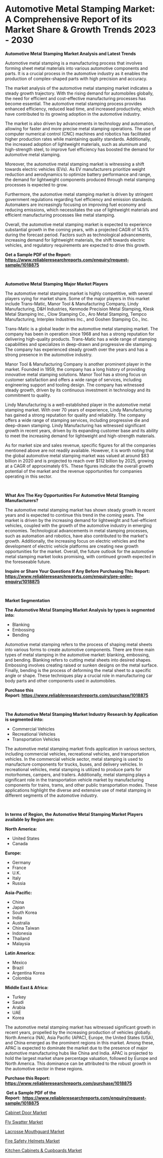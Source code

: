 <p><h1>Automotive Metal Stamping Market: A Comprehensive Report of its Market Share & Growth Trends 2023 - 2030</h1></p><p><strong>Automotive Metal Stamping Market Analysis and Latest Trends</strong></p>
<p><p>Automotive metal stamping is a manufacturing process that involves forming sheet metal materials into various automotive components and parts. It is a crucial process in the automotive industry as it enables the production of complex-shaped parts with high precision and accuracy.</p><p>The market analysis of the automotive metal stamping market indicates a steady growth trajectory. With the rising demand for automobiles globally, the need for efficient and cost-effective manufacturing processes has become essential. The automotive metal stamping process provides enhanced efficiency, reduced lead time, and increased productivity, which have contributed to its growing adoption in the automotive industry.</p><p>The market is also driven by advancements in technology and automation, allowing for faster and more precise metal stamping operations. The use of computer numerical control (CNC) machines and robotics has facilitated higher production rates while maintaining quality standards. Additionally, the increased adoption of lightweight materials, such as aluminum and high-strength steel, to improve fuel efficiency has boosted the demand for automotive metal stamping.</p><p>Moreover, the automotive metal stamping market is witnessing a shift towards electric vehicles (EVs). As EV manufacturers prioritize weight reduction and aerodynamics to optimize battery performance and range, the demand for lightweight components produced through metal stamping processes is expected to grow.</p><p>Furthermore, the automotive metal stamping market is driven by stringent government regulations regarding fuel efficiency and emission standards. Automakers are increasingly focusing on improving fuel economy and reducing emissions, which necessitates the use of lightweight materials and efficient manufacturing processes like metal stamping.</p><p>Overall, the automotive metal stamping market is expected to experience substantial growth in the coming years, with a projected CAGR of 14.5% during the forecast period. Factors such as technological advancements, increasing demand for lightweight materials, the shift towards electric vehicles, and regulatory requirements are expected to drive this growth.</p></p>
<p><strong>Get a Sample PDF of the Report:&nbsp; <a href="https://www.reliableresearchreports.com/enquiry/request-sample/1018875">https://www.reliableresearchreports.com/enquiry/request-sample/1018875</a></strong></p>
<p>&nbsp;</p>
<p><strong>Automotive Metal Stamping Major Market Players</strong></p>
<p><p>The automotive metal stamping market is highly competitive, with several players vying for market share. Some of the major players in this market include Trans-Matic, Manor Tool & Manufacturing Company, Lindy Manufacturing, D&H Industries, Kenmode Precision Metal Stamping, Klesk Metal Stamping Inc., Clow Stamping Co., Aro Metal Stamping, Tempco Manufacturing, Interplex Industries Inc., and Goshen Stamping Co., Inc.</p><p>Trans-Matic is a global leader in the automotive metal stamping market. The company has been in operation since 1968 and has a strong reputation for delivering high-quality products. Trans-Matic has a wide range of stamping capabilities and specializes in deep-drawn and progressive die stamping. The company has experienced steady growth over the years and has a strong presence in the automotive industry.</p><p>Manor Tool & Manufacturing Company is another prominent player in the market. Founded in 1959, the company has a long history of providing innovative metal stamping solutions. Manor Tool has a strong focus on customer satisfaction and offers a wide range of services, including engineering support and tooling design. The company has witnessed steady growth, driven by its continuous investment in technology and its commitment to quality.</p><p>Lindy Manufacturing is a well-established player in the automotive metal stamping market. With over 70 years of experience, Lindy Manufacturing has gained a strong reputation for quality and reliability. The company offers a wide range of stamping services, including progressive die and deep-drawn stamping. Lindy Manufacturing has witnessed significant growth in recent years, driven by its expanding customer base and its ability to meet the increasing demand for lightweight and high-strength materials.</p><p>As for market size and sales revenue, specific figures for all the companies mentioned above are not readily available. However, it is worth noting that the global automotive metal stamping market was valued at around $83 billion in 2020 and is projected to reach over $112 billion by 2025, growing at a CAGR of approximately 6%. These figures indicate the overall growth potential of the market and the revenue opportunities for companies operating in this sector.</p></p>
<p>&nbsp;</p>
<p><strong>What Are The Key Opportunities For Automotive Metal Stamping Manufacturers?</strong></p>
<p><p>The automotive metal stamping market has shown steady growth in recent years and is expected to continue this trend in the coming years. The market is driven by the increasing demand for lightweight and fuel-efficient vehicles, coupled with the growth of the automotive industry in emerging economies. Technological advancements in metal stamping processes, such as automation and robotics, have also contributed to the market's growth. Additionally, the increasing focus on electric vehicles and the development of electric vehicle platforms are creating new growth opportunities for the market. Overall, the future outlook for the automotive metal stamping market looks promising, with continued growth expected in the foreseeable future.</p></p>
<p><strong>Inquire or Share Your Questions If Any Before Purchasing This Report: <a href="https://www.reliableresearchreports.com/enquiry/pre-order-enquiry/1018875">https://www.reliableresearchreports.com/enquiry/pre-order-enquiry/1018875</a></strong></p>
<p>&nbsp;</p>
<p><strong>Market Segmentation</strong></p>
<p><strong>The Automotive Metal Stamping Market Analysis by types is segmented into:</strong></p>
<p><ul><li>Blanking</li><li>Embossing</li><li>Bending</li></ul></p>
<p><p>Automotive metal stamping refers to the process of shaping metal sheets into various forms to create automotive components. There are three main types of metal stamping in the automotive market: blanking, embossing, and bending. Blanking refers to cutting metal sheets into desired shapes. Embossing involves creating raised or sunken designs on the metal surface. Finally, bending is the process of deforming the metal sheet to a specific angle or shape. These techniques play a crucial role in manufacturing car body parts and other components used in automobiles.</p></p>
<p><strong>Purchase this Report:&nbsp;<a href="https://www.reliableresearchreports.com/purchase/1018875">https://www.reliableresearchreports.com/purchase/1018875</a></strong></p>
<p>&nbsp;</p>
<p><strong>The Automotive Metal Stamping Market Industry Research by Application is segmented into:</strong></p>
<p><ul><li>Commercial Vehicles</li><li>Recreational Vehicles</li><li>Transportation Vehicles</li></ul></p>
<p><p>The automotive metal stamping market finds application in various sectors, including commercial vehicles, recreational vehicles, and transportation vehicles. In the commercial vehicle sector, metal stamping is used to manufacture components for trucks, buses, and delivery vehicles. In recreational vehicles, metal stamping is utilized to produce parts for motorhomes, campers, and trailers. Additionally, metal stamping plays a significant role in the transportation vehicle market by manufacturing components for trains, trams, and other public transportation modes. These applications highlight the diverse and extensive use of metal stamping in different segments of the automotive industry.</p></p>
<p>&nbsp;</p>
<p><strong>In terms of Region, the Automotive Metal Stamping Market Players available by Region are:</strong></p>
<p>
    <p> <strong> North America: </strong>
        <ul>
            <li>United States</li>
            <li>Canada</li>
        </ul>
        </p> 
    <p> <strong> Europe: </strong>
        <ul>
            <li>Germany</li>
            <li>France</li>
            <li>U.K.</li>
            <li>Italy</li>
            <li>Russia</li>
        </ul>
        </p> 
    <p> <strong> Asia-Pacific: </strong>
        <ul>
            <li>China</li>
            <li>Japan</li>
            <li>South Korea</li>
            <li>India</li>
            <li>Australia</li>
            <li>China Taiwan</li>
            <li>Indonesia</li>
            <li>Thailand</li>
            <li>Malaysia</li>
        </ul>
        </p> 
    <p> <strong> Latin America: </strong>
        <ul>
            <li>Mexico</li>
            <li>Brazil</li>
            <li>Argentina Korea</li>
            <li>Colombia</li>
        </ul>
        </p> 
    <p> <strong> Middle East & Africa: </strong>
        <ul>
            <li>Turkey</li>
            <li>Saudi</li>
            <li>Arabia</li>
            <li>UAE</li>
            <li>Korea</li>
        </ul>
    </p>
    </p>
<p><p>The automotive metal stamping market has witnessed significant growth in recent years, propelled by the increasing production of vehicles globally. North America (NA), Asia Pacific (APAC), Europe, the United States (USA), and China emerged as the prominent regions in this market. Among these, APAC is expected to dominate the market due to the presence of major automotive manufacturing hubs like China and India. APAC is projected to hold the largest market share percentage valuation, followed by Europe and North America. This dominance can be attributed to the robust growth in the automotive sector in these regions.</p></p>
<p><strong>Purchase this Report: <a href="https://www.reliableresearchreports.com/purchase/1018875">https://www.reliableresearchreports.com/purchase/1018875</a></strong></p>
<p>&nbsp;<strong>Get a Sample PDF of the Report:&nbsp;&nbsp;<a href="https://www.reliableresearchreports.com/enquiry/request-sample/1018875">https://www.reliableresearchreports.com/enquiry/request-sample/1018875</a></strong></p>
<p><strong></strong></p>
<p><p><a href="https://medium.com/@donnakelly19891/cabinet-door-market-the-key-to-successful-business-strategy-forecast-till-2030-bcbef9de3010">Cabinet Door Market</a></p><p><a href="https://medium.com/@dianafisher1927/fly-swatter-market-outlook-industry-overview-and-forecast-2023-to-2030-7bf668eccd78">Fly Swatter Market</a></p><p><a href="https://medium.com/@avarobertson1969/analyzing-lacrosse-mouthguard-market-global-industry-perspective-and-forecast-2023-to-2030-48aaee2465eb">Lacrosse Mouthguard Market</a></p><p><a href="https://medium.com/@rebeccabower1903/fire-safety-helmets-market-competitive-analysis-market-trends-and-forecast-to-2030-6de1481bd883">Fire Safety Helmets Market</a></p><p><a href="https://medium.com/@mariablack1944/kitchen-cabinets-amp-cupboards-market-competitive-analysis-market-trends-and-forecast-to-2030-8347126ba28b">Kitchen Cabinets & Cupboards Market</a></p></p>